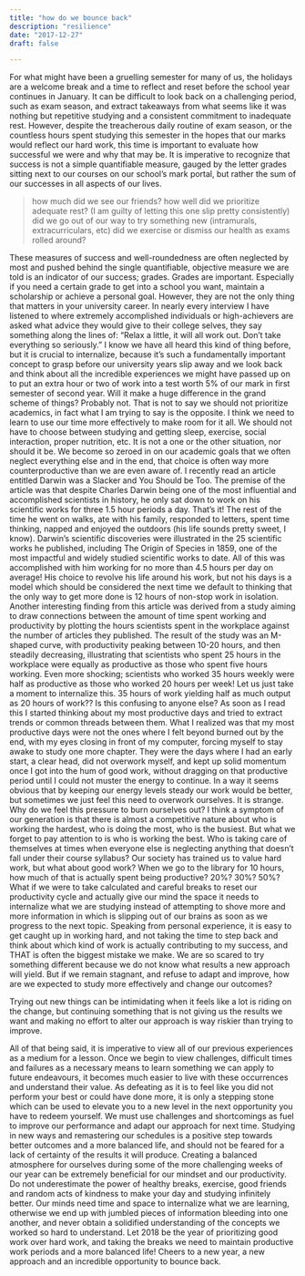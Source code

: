 ```yaml
---
title: "how do we bounce back"
description: "resilience"
date: "2017-12-27"
draft: false

---
```


For what might have been a gruelling semester for many of us, the holidays are a welcome break and a time to reflect and reset before the school year continues in January.
It can be difficult to look back on a challenging period, such as exam season, and extract takeaways from what seems like it was nothing but repetitive studying and a consistent commitment to inadequate rest. However, despite the treacherous daily routine of exam season, or the countless hours spent studying this semester in the hopes that our marks would reflect our hard work, this time is important to evaluate how successful we were and why that may be.
It is imperative to recognize that success is not a simple quantifiable measure, gauged by the letter grades sitting next to our courses on our school’s mark portal, but rather the sum of our successes in all aspects of our lives.
>how much did we see our friends? 
>how well did we prioritize adequate rest? (I am guilty of letting this one slip pretty consistently)
>did we go out of our way to try something new (intramurals, extracurriculars, etc)
>did we exercise or dismiss our health as exams rolled around?

These measures of success and well-roundedness are often neglected by most and pushed behind the single quantifiable, objective measure we are told is an indicator of our success; grades.
Grades are important. Especially if you need a certain grade to get into a school you want, maintain a scholarship or achieve a personal goal. However, they are not the only thing that matters in your university career. In nearly every interview I have listened to where extremely accomplished individuals or high-achievers are asked what advice they would give to their college selves, they say something along the lines of:
“Relax a little, it will all work out. Don’t take everything so seriously.”
I know we have all heard this kind of thing before, but it is crucial to internalize, because it’s such a fundamentally important concept to grasp before our university years slip away and we look back and think about all the incredible experiences we might have passed up on to put an extra hour or two of work into a test worth 5% of our mark in first semester of second year. Will it make a huge difference in the grand scheme of things?  Probably not. That is not to say we should not prioritize academics, in fact what I am trying to say is the opposite.
I think we need to learn to use our time more effectively to make room for it all. We should not have to choose between studying and getting sleep, exercise, social interaction, proper nutrition, etc. It is not a one or the other situation, nor should it be. We become so zeroed in on our academic goals that we often neglect everything else and in the end, that choice is often way more counterproductive than we are even aware of.
I recently read an article entitled Darwin was a Slacker and You Should be Too. The premise of the article was that despite Charles Darwin being one of the most influential and accomplished scientists in history, he only sat down to work on his scientific works for three 1.5 hour periods a day. That’s it! The rest of the time he went on walks, ate with his family, responded to letters, spent time thinking, napped and enjoyed the outdoors (his life sounds pretty sweet, I know). Darwin’s scientific discoveries were illustrated in the 25 scientific works he published, including The Origin of Species in 1859, one of the most impactful and widely studied scientific works to date. All of this was accomplished with him working for no more than 4.5 hours per day on average! His choice to revolve his life around his work, but not his days is a model which should be  considered the next time we default to thinking that the only way to get more done is 12 hours of non-stop work in isolation.
Another interesting finding from this article was derived from a study aiming to draw connections between the amount of time spent working and productivity by plotting the hours scientists spent in the workplace against the number of articles they published.
The result of the study was an M-shaped curve, with productivity peaking between 10-20 hours, and then steadily decreasing, illustrating that scientists who spent 25 hours in the workplace were equally as productive as those who spent five hours working. Even more shocking; scientists who worked 35 hours weekly were half as productive as those who worked 20 hours per week!
Let us just take a moment to internalize this.
35 hours of work yielding half as much output as 20 hours of work?? Is this confusing to anyone else?
As soon as I read this I started thinking about my most productive days and tried to extract trends or common threads between them. What I realized was that my most productive days were not the ones where I felt beyond burned out by the end, with my eyes closing in front of my computer, forcing myself to stay awake to study one more chapter. They were the days where I had an early start, a clear head, did not overwork myself, and kept up solid momentum once I got into the hum of good work, without dragging on that productive period until I could not muster the energy to continue.
In a way it seems obvious that by keeping our energy levels steady our work would be better, but sometimes we just feel this need to overwork ourselves. It is strange. Why do we feel this pressure to burn ourselves out?
I think a symptom of our generation is that there is almost a competitive nature about who is working the hardest, who is doing the most, who is the busiest. But what we forget to pay attention to is who is working the best. Who is taking care of themselves at times when everyone else is neglecting anything that doesn’t fall under their course syllabus?
Our society has trained us to value hard work, but what about good work?
When we go to the library for 10 hours, how much of that is actually spent being productive? 20%? 30%? 50%? What if we were to take calculated and careful breaks to reset our productivity cycle and actually give our mind the space it needs to internalize what we are studying instead of attempting to shove more and more information in which is slipping out of our brains as soon as we progress to the next topic.
Speaking from personal experience, it is easy to get caught up in working hard, and not taking the time to step back and think about which kind of work is actually contributing to my success, and THAT is often the biggest mistake we make. We are so scared to try something different because we do not know what results a new approach will yield. But if we remain stagnant, and refuse to adapt and improve, how are we expected to study more effectively and change our outcomes?
 
Trying out new things can be intimidating when it feels like a lot is riding on the change, but continuing something that is not giving us the results we want and making no effort to alter our approach is way riskier than trying to improve.
 
All of that being said, it is imperative to view all of our previous experiences as a medium for a lesson. Once we begin to view challenges, difficult times and failures as a necessary means to learn something we can apply to future endeavours, it becomes much easier to live with these occurrences and understand their value. As defeating as it is to feel like you did not perform your best or could have done more, it is only a stepping stone which can be used to elevate you to a new level in the next opportunity you have to redeem yourself. We must use challenges and shortcomings as fuel to improve our performance and adapt our approach for next time. Studying in new ways and remastering our schedules is a positive step towards better outcomes and a more balanced life, and should not be feared for a lack of certainty of the results it will produce.
Creating a balanced atmosphere for ourselves during some of the more challenging weeks of our year can be extremely beneficial for our mindset and our productivity. Do not underestimate the power of healthy breaks, exercise, good friends and random acts of kindness to make your day and studying infinitely better. Our minds need time and space to internalize what we are learning, otherwise we end up with jumbled pieces of information bleeding into one another, and never obtain a solidified understanding of the concepts we worked so hard to understand.
Let 2018 be the year of prioritizing good work over hard work, and taking the breaks we need to maintain productive work periods and a more balanced life!
Cheers to a new year, a new approach and an incredible opportunity to bounce back.

